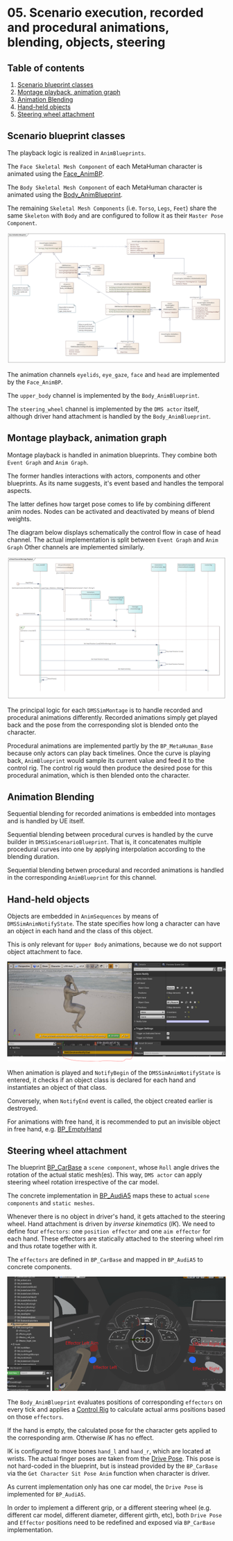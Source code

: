 # 05. Scenario execution, recorded and procedural animations, blending, objects, steering

## Table of contents
1. [Scenario blueprint classes](#scenario-blueprint-classes)
2. [Montage playback, animation graph](#montage-playback-animation-graph)
3. [Animation Blending](#animation-blending)
4. [Hand-held objects](#hand-held-objects)
5. [Steering wheel attachment](#steering-wheel-attachment)

## Scenario blueprint classes <a id="scenario-blueprint-classes" name="scenario-blueprint-classes"></a>

The playback logic is realized in `AnimBlueprints`. 

The `Face Skeletal Mesh Component` of each MetaHuman character is animated using the [Face_AnimBP](../../../DMS_Simulation/Content/MetaHumans/Common/Face/Face_AnimBP.uasset).

The `Body Skeletal Mesh Component` of each MetaHuman character is animated using the [Body_AnimBlueprint](../../../DMS_Simulation/Content/Animations/Anim_Blueprints/Body_AnimBlueprint.uasset).

The remaining `Skeletal Mesh Components` (i.e. `Torso`, `Legs`, `Feet`) share the same `Skeleton` with `Body` and are configured to follow it as their `Master Pose Component`. 

![Animation Blueprint Classes](img/AnimationBlueprintClasses.png)

The animation channels `eyelids`, `eye_gaze`, `face` and `head` are implemented by the `Face_AnimBP`. 

The `upper_body` channel is implemented by the `Body_AnimBlueprint`.

The `steering_wheel` channel is implemented by the `DMS actor` itself, although driver hand attachment is handled by the `Body_AnimBlueprint`.

## Montage playback, animation graph <a id="montage-playback-animation-graph" name="montage-playback-animation-graph"></a>

Montage playback is handled in animation blueprints. They combine both `Event Graph` and `Anim Graph`. 

The former handles interactions with actors, components and other blueprints. As its name suggests, it's event based and handles the temporal aspects.

The latter defines how target pose comes to life by combining different anim nodes. Nodes can be activated and deactivated by means of blend weights.

The diagram below displays schematically the control flow in case of head channel. The actual implementation is split between `Event Graph` and `Anim Graph` Other channels are implemented similarly.

![Montage Playback](img/HeadChannelMontagePlayback.png)

The principal logic for each `DMSSimMontage` is to handle recorded and procedural animations differently. 
Recorded animations simply get played back and the pose from the corresponding slot is blended onto the character.

Procedural animations are implemented partly by the `BP_MetaHuman_Base` because only actors can play back timelines. Once the curve is playing back, `AnimBlueprint` would sample its current value and feed it to the control rig. The control rig would then produce the desired pose for this procedural animation, which is then blended onto the character.

## Animation Blending <a id="animation-blending" name="animation-blending"></a>

Sequential blending for recorded animations is embedded into montages and is handled by UE itself.

Sequential blending between procedural curves is handled by the curve builder in `DMSSimScenarioBlueprint`. That is, it concatenates multiple procedural curves into one by applying interpolation according to the blending duration.

Sequential blending betwen procedural and recorded animations is handled in the corresponding `AnimBlueprint` for this channel.

## Hand-held objects <a id="hand-held-objects" name="hand-held-objects"></a>

Objects are embedded in `AnimSequences` by means of `DMSSimAnimNotifyState`. The state specifies how long a character can have an object in each hand and the class of this object.

This is only relevant for `Upper Body` animations, because we do not support object attachment to face.

![DMSSimAnimNotifyState](img/AnimNotifyState.png)

When animation is played and `NotifyBegin` of the `DMSSimAnimNotifyState` is entered, it checks if an object class is declared for each hand and instantiates an object of that class.

Conversely, when `NotifyEnd` event is called, the object created earlier is destroyed.

For animations with free hand, it is recommended to put an invisible object in free hand, e.g. [BP_EmptyHand](../../../DMS_Simulation/Content/Models/Handheld_Objects/BP_EmptyHand.uasset)

## Steering wheel attachment <a id="steering-wheel-attachment" name="steering-wheel-attachment"></a>

The blueprint [BP_CarBase](../../../DMS_Simulation/Content/Models/Cars/BP_CarBase.uasset) a `scene component`, whose `Roll` angle drives the rotation of the actual static mesh(es). This way, `DMS actor` can apply steering wheel rotation irrespective of the car model. 

The concrete implementation in [BP_AudiA5](../../../DMS_Simulation/Content/Models/Cars/Audi_A5/CarConfigurator/Car/Blueprints/BP_AudiA5.uasset) maps these to actual `scene components` and `static meshes`.


Whenever there is no object in driver's hand, it gets attached to the steering wheel.  Hand attachment is driven by *inverse kinematics* (*IK*). We need to define four `effectors`: one `position effector` and one `aim effector` for each hand. These effectors are statically attached to the steering wheel rim and thus rotate together with it.

The `effectors` are defined in `BP_CarBase` and mapped in `BP_AudiA5` to concrete components.

![Steering wheel attachment](img/Steering_Wheel_Attachment.png)

The `Body_AnimBlueprint` evaluates positions of corresponding `effectors` on every tick and applies a [Control Rig](../../../DMS_Simulation/Content/MetaHumans/Taro/Male/Medium/NormalWeight/Body/m_med_nrw_body_CtrlRig.uasset) to calculate actual arms positions based on those `effectors`.

If the hand is empty, the calculated pose for the character gets applied to the corresponding arm. Otherwise *IK* has no effect.

IK is configured to move bones `hand_l` and `hand_r`, which are located at wrists. The actual finger poses are taken from the [Drive Pose](../../../DMS_Simulation/Content/Animations/Poses/Sit_Pose/Drive_Pose.uasset). This pose is not hard-coded in the blueprint, but is instead provided by the `BP_CarBase` via the `Get Character Sit Pose Anim` function when character is driver. 

As current implementation only has one car model, the `Drive Pose` is implemented for `BP_AudiA5`.

In order to implement a different grip, or a different steering wheel (e.g. different car model, different diameter, different girth, etc), both `Drive Pose` and `Effector` positions need to be redefined and exposed via `BP_CarBase` implementation.



